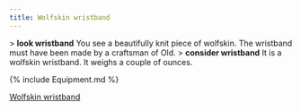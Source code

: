 ```yaml
---
title: Wolfskin wristband
---
```


\> **look wristband**
You see a beautifully knit piece of wolfskin. The wristband must have
been
made by a craftsman of Old.
\> **consider wristband**
It is a wolfskin wristband.
It weighs a couple of ounces.

{% include Equipment.md %}

[Wolfskin wristband](Category:Wrist_items "wikilink")